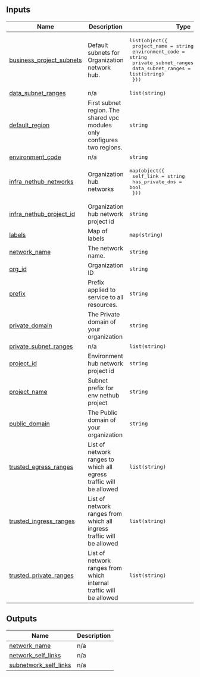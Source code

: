 <!-- BEGIN_TF_DOCS -->
## Inputs

| Name | Description | Type | Default | Required |
|------|-------------|------|---------|:--------:|
| <a name="input_business_project_subnets"></a> [business\_project\_subnets](#input\_business\_project\_subnets) | Default subnets for Organization network hub. | <pre>list(object({<br>    project_name                  = string<br>    environment_code              = string<br>    private_subnet_ranges         = list(string)<br>    data_subnet_ranges            = list(string)<br>  }))</pre> | n/a | yes |
| <a name="input_data_subnet_ranges"></a> [data\_subnet\_ranges](#input\_data\_subnet\_ranges) | n/a | `list(string)` | n/a | yes |
| <a name="input_default_region"></a> [default\_region](#input\_default\_region) | First subnet region. The shared vpc modules only configures two regions. | `string` | n/a | yes |
| <a name="input_environment_code"></a> [environment\_code](#input\_environment\_code) | n/a | `string` | n/a | yes |
| <a name="input_infra_nethub_networks"></a> [infra\_nethub\_networks](#input\_infra\_nethub\_networks) | Organization hub networks | <pre>map(object({<br>    self_link   = string<br>    has_private_dns = bool<br>  }))</pre> | n/a | yes |
| <a name="input_infra_nethub_project_id"></a> [infra\_nethub\_project\_id](#input\_infra\_nethub\_project\_id) | Organization hub network project id | `string` | n/a | yes |
| <a name="input_labels"></a> [labels](#input\_labels) | Map of labels | `map(string)` | n/a | yes |
| <a name="input_network_name"></a> [network\_name](#input\_network\_name) | The network name. | `string` | n/a | yes |
| <a name="input_org_id"></a> [org\_id](#input\_org\_id) | Organization ID | `string` | n/a | yes |
| <a name="input_prefix"></a> [prefix](#input\_prefix) | Prefix applied to service to all resources. | `string` | n/a | yes |
| <a name="input_private_domain"></a> [private\_domain](#input\_private\_domain) | The Private domain of your organization | `string` | n/a | yes |
| <a name="input_private_subnet_ranges"></a> [private\_subnet\_ranges](#input\_private\_subnet\_ranges) | n/a | `list(string)` | n/a | yes |
| <a name="input_project_id"></a> [project\_id](#input\_project\_id) | Environment hub network project id | `string` | n/a | yes |
| <a name="input_project_name"></a> [project\_name](#input\_project\_name) | Subnet prefix for env nethub project | `string` | n/a | yes |
| <a name="input_public_domain"></a> [public\_domain](#input\_public\_domain) | The Public domain of your organization | `string` | n/a | yes |
| <a name="input_trusted_egress_ranges"></a> [trusted\_egress\_ranges](#input\_trusted\_egress\_ranges) | List of network ranges to which all egress traffic will be allowed | `list(string)` | n/a | yes |
| <a name="input_trusted_ingress_ranges"></a> [trusted\_ingress\_ranges](#input\_trusted\_ingress\_ranges) | List of network ranges from which all ingress traffic will be allowed | `list(string)` | n/a | yes |
| <a name="input_trusted_private_ranges"></a> [trusted\_private\_ranges](#input\_trusted\_private\_ranges) | List of network ranges from which internal traffic will be allowed | `list(string)` | n/a | yes |

## Outputs

| Name | Description |
|------|-------------|
| <a name="output_network_name"></a> [network\_name](#output\_network\_name) | n/a |
| <a name="output_network_self_links"></a> [network\_self\_links](#output\_network\_self\_links) | n/a |
| <a name="output_subnetwork_self_links"></a> [subnetwork\_self\_links](#output\_subnetwork\_self\_links) | n/a |
<!-- END_TF_DOCS -->